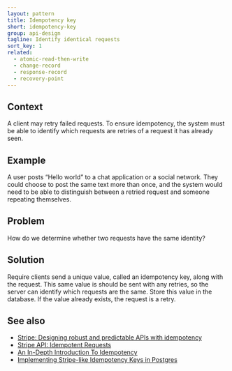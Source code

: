 ```yaml
---
layout: pattern
title: Idempotency key
short: idempotency-key
group: api-design
tagline: Identify identical requests
sort_key: 1
related:
  - atomic-read-then-write
  - change-record
  - response-record
  - recovery-point
---
```


## Context

A client may retry failed requests. To ensure idempotency, the system must be able to identify which requests are retries of a request it has already seen.

## Example

A user posts “Hello world” to a chat application or a social network. They could choose to post the same text more than once, and the system would need to be able to distinguish between a retried request and someone repeating themselves.

## Problem

How do we determine whether two requests have the same identity?

## Solution

Require clients send a unique value, called an idempotency key, along with the request. This same value is should be sent with any retries, so the server can identify which requests are the same. Store this value in the database. If the value already exists, the request is a retry.

## See also

- [Stripe: Designing robust and predictable APIs with idempotency](https://stripe.com/blog/idempotency)
- [Stripe API: Idempotent Requests](https://stripe.com/docs/api/idempotent_requests)
- [An In-Depth Introduction To Idempotency](https://www.lpalmieri.com/posts/idempotency/)
- [Implementing Stripe-like Idempotency Keys in Postgres](https://brandur.org/idempotency-keys)
